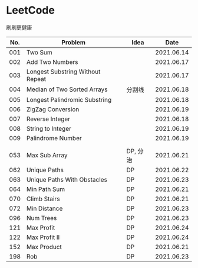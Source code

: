 # LeetCode
刷刷更健康

| No.  | Problem                          | Idea                                                         | Date       |
| ---- | -------------------------------- | ------------------------------------------------------------ | ---------- |
| 001  | Two Sum                          |                                                              | 2021.06.14 |
| 002  | Add Two Numbers                  |                                                              | 2021.06.17 |
| 003  | Longest Substring Without Repeat |                                                              | 2021.06.17 |
| 004  | Median of Two Sorted Arrays      | 分割线 | 2021.06.18 |
| 005  | Longest Palindromic Substring    |                                                              | 2021.06.18 |
| 006  | ZigZag Conversion                |                                                              | 2021.06.19 |
| 007  | Reverse Integer                  |                                                              | 2021.06.18 |
| 008  | String to Integer                |                                                              | 2021.06.19 |
| 009  | Palindrome Number                |                                                              | 2021.06.19 |
|      |                                  |                                                              |            |
| 053  | Max Sub Array                    | DP, 分治                                                     | 2021.06.21 |
| 062  | Unique Paths                     | DP                                                           | 2021.06.22 |
| 063  | Unique Paths With Obstacles      | DP                                                           | 2021.06.23 |
| 064  | Min Path Sum                     | DP                                                           | 2021.06.21 |
| 070  | Climb Stairs                     | DP                                                           | 2021.06.21 |
| 072  | Min Distance                     | DP                                                           | 2021.06.23 |
| 096  | Num Trees                        | DP                                                           | 2021.06.23 |
| 121  | Max Profit                       | DP                                                           | 2021.06.24 |
| 122  | Max Profit II                    | DP                                                           | 2021.06.24 |
| 152  | Max Product                      | DP               | 2021.06.21 |
| 198  | Rob                              | DP                                                           | 2021.06.23 |


